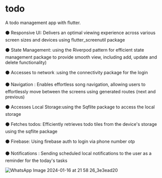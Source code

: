 # todo

A todo management app with flutter.


⚫ Responsive UI: Delivers an optimal viewing experience across various screen sizes and devices using flutter_screenutil package

⚫ State Management: using the Riverpod pattern for efficient state management package to provide smooth view, including add, update and delete functionality)

⚫ Accesses to network :using the connectivity package for the login

⚫ Navigation : Enables effortless song navigation, allowing users to effortlessly move between the screens using generated routes (next and previous)

⚫ Accesses Local Storage:using the Sqflite package to access the local storage

⚫ Fetches todos: Efficiently retrieves todo tiles from the device's storage using the sqflite package

⚫ Firebase: Using firebase auth to login via phone number otp

⚫ Notifications : Sending scheduled local notifications to the user as a reminder for the today's tasks

![WhatsApp Image 2024-01-16 at 21 58 26_3e3ead20](https://github.com/Ahmed3bdallah1/todo_app/assets/122252444/1e69fb7e-ae2d-4027-9519-4e444a111eca)

